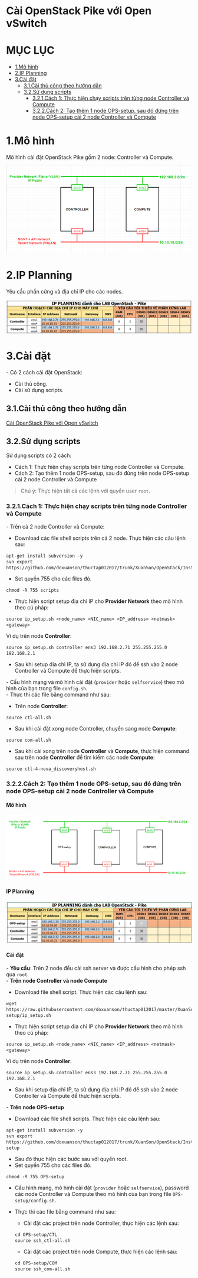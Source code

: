 # Cài OpenStack Pike với Open vSwitch


# MỤC LỤC
- [1.Mô hình](#1)
- [2.IP Planning](#2)
- [3.Cài đặt](#3)
  - [3.1.Cài thủ công theo hướng dẫn](#3.1)
  - [3.2.Sử dụng scripts](#3.2)
    - [3.2.1.Cách 1: Thực hiện chạy scripts trên từng node Controller và Compute](#3.2.1)
    - [3.2.2.Cách 2: Tạo thêm 1 node OPS-setup, sau đó đứng trên node OPS-setup cài 2 node Controller và Compute](#3.2.2)

<a name="1"></a>
# 1.Mô hình
Mô hình cài đặt OpenStack Pike gồm 2 node: Controller và Compute.

<img src="images/mo_hinh.png" />

<a name="2"></a>
# 2.IP Planning
Yêu cầu phần cứng và địa chỉ IP cho các nodes.

<img src="images/ip_planning.png" />

<a name="3"></a>
# 3.Cài đặt
\- Có 2 cách cài đặt OpenStack:  
- Cài thủ công.
- Cài sử dụng scripts.

<a name="3.1"></a>
## 3.1.Cài thủ công theo hướng dẫn
[Cài OpenStack Pike với Open vSwitch](docs/Install_OPS_with_OVS.md)

<a name="3.2"></a>
## 3.2.Sử dụng scripts 
Sử dụng scripts có 2 cách:  
- Cách 1: Thực hiện chạy scripts trên từng node Controller và Compute.
- Cách 2: Tạo thêm 1 node OPS-setup, sau đó đứng trên node OPS-setup cài 2 node Controller và Compute

> Chú ý: Thực hiện tất cả các lệnh với quyển user `root`. 
<a name="3.2.1"></a>
### 3.2.1.Cách 1: Thực hiện chạy scripts trên từng node Controller và Compute
  
\- Trên cả 2 node Controller và Compute:  
- Download các file shell scripts trên cả 2 node. Thực hiện các câu lệnh sau:  
```
apt-get install subversion -y
svn export https://github.com/doxuanson/thuctap012017/trunk/XuanSon/OpenStack/Install%20OpenStack/Pike/Install_OPS_with_OVS/scripts
```

- Set quyền 755 cho các files đó.  
```
chmod -R 755 scripts
```

- Thực hiện script setup địa chỉ IP cho **Provider Network** theo mô hình theo cú pháp:  
```
source ip_setup.sh <node_name> <NIC_name> <IP_address> <netmask> <gateway>
```

Ví dụ trên node **Controller**:  
```
source ip_setup.sh controller ens3 192.168.2.71 255.255.255.0 192.168.2.1
```

- Sau khi setup địa chỉ IP, ta sử dụng địa chỉ IP đó để ssh vào 2 node Controller và Compute để thực hiện scripts.  

\- Cấu hình mạng và mô hình cài đặt (`provider` hoặc `selfservice`) theo mô hình của bạn trong file `config.sh`.  
\- Thực thi các file bằng command như sau:  
- Trên node **Controller**:  
```
source ctl-all.sh
```

- Sau khi cài đặt xong node Controller, chuyển sang node **Compute**:  
```
source com-all.sh
```

- Sau khi cài xong trên node **Controller** và **Compute**, thực hiện command sau trên node **Controller** để tìm kiếm các node **Compute**:  
```
source ctl-4-nova_discoveryhost.sh
```


<a name="3.2.2"></a>

### 3.2.2.Cách 2: Tạo thêm 1 node OPS-setup, sau đó đứng trên node OPS-setup cài 2 node Controller và Compute

#### Mô hình
<img src="images/mo_hinh_1.png" />

#### IP Planning

<img src="images/ip_planning_1.png" />

#### Cài đặt
\- **Yêu cầu**: Trên 2 node đều cài ssh server và được cấu hình cho phép ssh qua `root`.  
\- **Trên node Controller và node Compute**  
  - Download file shell script. Thực hiện các câu lệnh sau:  
  ```
  wget https://raw.githubusercontent.com/doxuanson/thuctap012017/master/XuanSon/OpenStack/Install%20OpenStack/Pike/Install_OPS_with_OVS/OPS-setup/ip_setup.sh
  ```

 - Thực hiện script setup địa chỉ IP cho **Provider Network** theo mô hình theo cú pháp:  
  ```
  source ip_setup.sh <node_name> <NIC_name> <IP_address> <netmask> <gateway>
  ```

  Ví dụ trên node **Controller**:  
  ```
  source ip_setup.sh controller ens3 192.168.2.71 255.255.255.0 192.168.2.1
  ```

  - Sau khi setup địa chỉ IP, ta sử dụng địa chỉ IP đó để ssh vào 2 node Controller và Compute để thực hiện scripts.  

\- **Trên node OPS-setup**  
  - Download các file shell scripts. Thực hiện các câu lệnh sau:  
  ```
  apt-get install subversion -y
  svn export https://github.com/doxuanson/thuctap012017/trunk/XuanSon/OpenStack/Install%20OpenStack/Pike/Install_OPS_with_OVS/OPS-setup
  ```

  - Sau đó thực hiện các bước sau với quyền root.  
  - Set quyền 755 cho các files đó. 

  ```
  chmod -R 755 OPS-setup
  ```

  - Cấu hình mạng, mô hình cài đặt (`provider` hoặc `selfservice`), password các node Controller và Compute theo mô hình của bạn trong file `OPS-setup/config.sh`.  
  - Thực thi các file bằng command như sau:  
    - Cài đặt các project trên node Controller, thực hiện các lệnh sau:  
    ```
    cd OPS-setup/CTL
    source ssh_ctl-all.sh
    ```
    
    - Cài đặt các project trên node Compute, thực hiện các lệnh sau:  
    ```
    cd OPS-setup/COM
    source ssh_com-all.sh
    ```


















